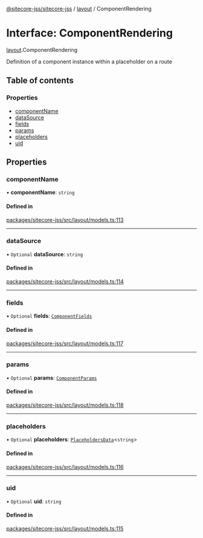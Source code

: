 [@sitecore-jss/sitecore-jss](../README.md) / [layout](../modules/layout.md) / ComponentRendering

# Interface: ComponentRendering

[layout](../modules/layout.md).ComponentRendering

Definition of a component instance within a placeholder on a route

## Table of contents

### Properties

- [componentName](layout.ComponentRendering.md#componentname)
- [dataSource](layout.ComponentRendering.md#datasource)
- [fields](layout.ComponentRendering.md#fields)
- [params](layout.ComponentRendering.md#params)
- [placeholders](layout.ComponentRendering.md#placeholders)
- [uid](layout.ComponentRendering.md#uid)

## Properties

### componentName

• **componentName**: `string`

#### Defined in

[packages/sitecore-jss/src/layout/models.ts:113](https://github.com/Sitecore/jss/blob/417153890/packages/sitecore-jss/src/layout/models.ts#L113)

___

### dataSource

• `Optional` **dataSource**: `string`

#### Defined in

[packages/sitecore-jss/src/layout/models.ts:114](https://github.com/Sitecore/jss/blob/417153890/packages/sitecore-jss/src/layout/models.ts#L114)

___

### fields

• `Optional` **fields**: [`ComponentFields`](layout.ComponentFields.md)

#### Defined in

[packages/sitecore-jss/src/layout/models.ts:117](https://github.com/Sitecore/jss/blob/417153890/packages/sitecore-jss/src/layout/models.ts#L117)

___

### params

• `Optional` **params**: [`ComponentParams`](layout.ComponentParams.md)

#### Defined in

[packages/sitecore-jss/src/layout/models.ts:118](https://github.com/Sitecore/jss/blob/417153890/packages/sitecore-jss/src/layout/models.ts#L118)

___

### placeholders

• `Optional` **placeholders**: [`PlaceholdersData`](../modules/layout.md#placeholdersdata)\<`string`\>

#### Defined in

[packages/sitecore-jss/src/layout/models.ts:116](https://github.com/Sitecore/jss/blob/417153890/packages/sitecore-jss/src/layout/models.ts#L116)

___

### uid

• `Optional` **uid**: `string`

#### Defined in

[packages/sitecore-jss/src/layout/models.ts:115](https://github.com/Sitecore/jss/blob/417153890/packages/sitecore-jss/src/layout/models.ts#L115)
